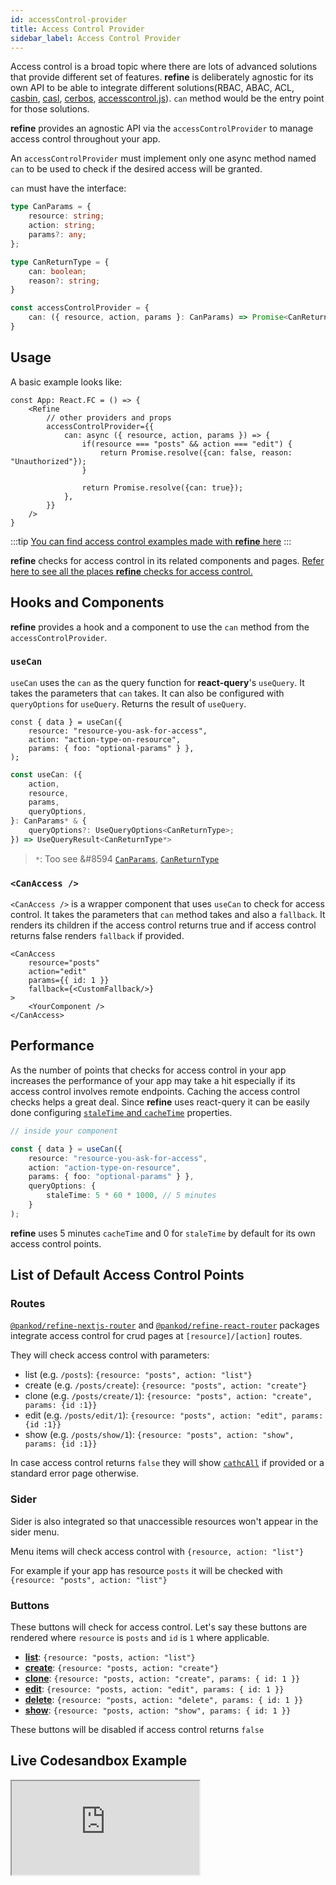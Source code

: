 ```yaml
---
id: accessControl-provider
title: Access Control Provider
sidebar_label: Access Control Provider
---
```


Access control is a broad topic where there are lots of advanced solutions that provide different set of features. **refine** is deliberately agnostic for its own API to be able to integrate different solutions(RBAC, ABAC, ACL, [casbin](https://casbin.org/), [casl](https://casl.js.org/v5/en/), [cerbos](https://cerbos.dev/), [accesscontrol.js](https://onury.io/accesscontrol/)). `can` method would be the entry point for those solutions.

**refine** provides an agnostic API via the `accessControlProvider` to manage access control throughout your app.

An `accessControlProvider` must implement only one async method named `can` to be used to check if the desired access will be granted.

`can` must have the interface:

```ts
type CanParams = {
    resource: string;
    action: string;
    params?: any;
};

type CanReturnType = {
    can: boolean;
    reason?: string;
}

const accessControlProvider = {
    can: ({ resource, action, params }: CanParams) => Promise<CanReturnType>;
}
```

## Usage

A basic example looks like:

```tsx
const App: React.FC = () => {
    <Refine
        // other providers and props
        accessControlProvider={{
            can: async ({ resource, action, params }) => {
                if(resource === "posts" && action === "edit") {
                    return Promise.resolve({can: false, reason: "Unauthorized"});
                }

                return Promise.resolve({can: true});
            },
        }}
    />
}
```

:::tip
[You can find access control examples made with **refine** here](https://github.com/pankod/refine/tree/master/examples/accessControl)
:::

**refine** checks for access control in its related components and pages. [Refer here to see all the places **refine** checks for access control.](#list-of-default-access-control-points)

## Hooks and Components

**refine** provides a hook and a component to use the `can` method from the `accessControlProvider`.

### `useCan`

`useCan` uses the `can` as the query function for **react-query**'s `useQuery`. It takes the parameters that `can` takes. It can also be configured with `queryOptions` for `useQuery`. Returns the result of `useQuery`.

```tsx
const { data } = useCan({
    resource: "resource-you-ask-for-access",
    action: "action-type-on-resource",
    params: { foo: "optional-params" } },
);
```

```ts
const useCan: ({
    action,
    resource,
    params,
    queryOptions,
}: CanParams* & {
    queryOptions?: UseQueryOptions<CanReturnType>;
}) => UseQueryResult<CanReturnType*>
```

> `*`: Too see &#8594 [`CanParams`](/api-references/interfaces.md#canparams), [`CanReturnType`](/api-references/interfaces.md#canreturntype)

### `<CanAccess />`

`<CanAccess />` is a wrapper component that uses `useCan` to check for access control. It takes the parameters that `can` method takes and also a `fallback`. It renders its children if the access control returns true and if access control returns false renders `fallback` if provided.

```tsx
<CanAccess
    resource="posts"
    action="edit"
    params={{ id: 1 }}
    fallback={<CustomFallback/>}
>
    <YourComponent />
</CanAccess>
```

## Performance

As the number of points that checks for access control in your app increases the performance of your app may take a hit especially if its access control involves remote endpoints. Caching the access control checks helps a great deal. Since **refine** uses react-query it can be easily done configuring [`staleTime` and `cacheTime`](https://react-query.tanstack.com/reference/useQuery) properties.

```ts
// inside your component

const { data } = useCan({
    resource: "resource-you-ask-for-access",
    action: "action-type-on-resource",
    params: { foo: "optional-params" } },
    queryOptions: {
        staleTime: 5 * 60 * 1000, // 5 minutes
    }
);
```

**refine** uses 5 minutes `cacheTime` and 0 for `staleTime` by default for its own access control points.

## List of Default Access Control Points
### Routes

[`@pankod/refine-nextjs-router`][NextjsRouter] and [`@pankod/refine-react-router`][ReactRouter] packages integrate access control for crud pages at `[resource]/[action]` routes.

They will check access control with parameters:

- list (e.g. `/posts`): `{resource: "posts", action: "list"}`
- create (e.g. `/posts/create`): `{resource: "posts", action: "create"}`
- clone (e.g. `/posts/create/1`): `{resource: "posts", action: "create", params: {id :1}}`
- edit (e.g. `/posts/edit/1`): `{resource: "posts", action: "edit", params: {id :1}}`
- show (e.g. `/posts/show/1`): `{resource: "posts", action: "show", params: {id :1}}`

In case access control returns `false` they will show [`cathcAll`][CatchAll] if provided or a standard error page otherwise.

### Sider

Sider is also integrated so that unaccessible resources won't appear in the sider menu.

Menu items will check access control with `{resource, action: "list"}`

For example if your app has resource `posts` it will be checked with `{resource: "posts", action: "list"}`

### Buttons

These buttons will check for access control.
Let's say these buttons are rendered where `resource` is `posts` and `id` is `1` where applicable.

- [**list**](/api-references/components/buttons/list.md): `{resource: "posts, action: "list"}`
- [**create**](/api-references/components/buttons/create.md): `{resource: "posts, action: "create"}`
- [**clone**](/api-references/components/buttons/clone.md): `{resource: "posts, action: "create", params: { id: 1 }}`
- [**edit**](/api-references/components/buttons/edit.md): `{resource: "posts, action: "edit", params: { id: 1 }}`
- [**delete**](/api-references/components/buttons/delete.md): `{resource: "posts, action: "delete", params: { id: 1 }}`
- [**show**](/api-references/components/buttons/show.md): `{resource: "posts, action: "show", params: { id: 1 }}`

These buttons will be disabled if access control returns `false`

## Live Codesandbox Example

<iframe src="https://codesandbox.io/embed/access-control-casbin-react-l1ne3?autoresize=1&fontsize=14&module=%2Fsrc%2FApp.tsx&theme=dark&view=preview"
    style={{width: "100%", height:"80vh", border: "0px", borderRadius: "8px", overflow:"hidden"}}
     title="access-control-casbin-react"
     allow="accelerometer; ambient-light-sensor; camera; encrypted-media; geolocation; gyroscope; hid; microphone; midi; payment; usb; vr; xr-spatial-tracking"
     sandbox="allow-forms allow-modals allow-popups allow-presentation allow-same-origin allow-scripts"
   ></iframe>


[NextjsRouter]: https://www.npmjs.com/package/@pankod/refine-nextjs-router
[ReactRouter]: https://www.npmjs.com/package/@pankod/refine-react-router
[CatchAll]: /api-references/components/refine-config.md#catchall
[ListBtn]: /api-references/components/buttons/list.md